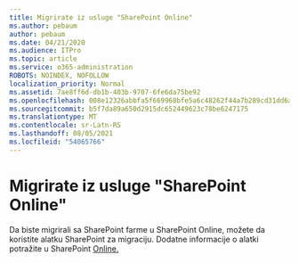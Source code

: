 ```yaml
---
title: Migrirate iz usluge "SharePoint Online"
ms.author: pebaum
author: pebaum
ms.date: 04/21/2020
ms.audience: ITPro
ms.topic: article
ms.service: o365-administration
ROBOTS: NOINDEX, NOFOLLOW
localization_priority: Normal
ms.assetid: 7ae8ff6d-db1b-403b-9707-6fe6da75be92
ms.openlocfilehash: 008e12326abbfa5f669968bfe5a6c48262f44a7b289cd31dd6a229f78d268a34
ms.sourcegitcommit: b5f7da89a650d2915dc652449623c78be6247175
ms.translationtype: MT
ms.contentlocale: sr-Latn-RS
ms.lasthandoff: 08/05/2021
ms.locfileid: "54065766"
---
```

# <a name="migrate-on-premises-to-sharepoint-online"></a>Migrirate iz usluge "SharePoint Online"

Da biste migrirali sa SharePoint farme u SharePoint Online, možete da koristite alatku SharePoint za migraciju. Dodatne informacije o alatki potražite u SharePoint [Online.](https://go.microsoft.com/fwlink/?linkid=2019574)
  

